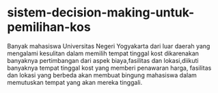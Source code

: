 # sistem-decision-making-untuk-pemilihan-kos
Banyak mahasiswa Universitas Negeri Yogyakarta dari luar daerah yang mengalami  kesulitan dalam memilih tempat tinggal kost dikarenakan banyaknya pertimbangan dari  aspek biaya,fasilitas dan lokasi,diikuti banyaknya tempat tinggal kost yang memberi  penawaran harga, fasilitas dan lokasi yang berbeda akan membuat bingung mahasiswa  dalam memutuskan tempat yang akan mereka tinggali.
